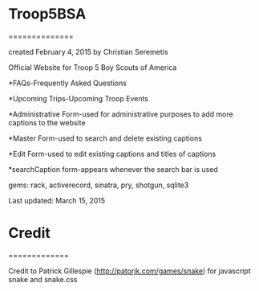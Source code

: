 # Troop5BSA
==============

created February 4, 2015 by Christian Seremetis

Official Website for Troop 5 Boy Scouts of America

*FAQs-Frequently Asked Questions

*Upcoming Trips-Upcoming Troop Events

*Administrative Form-used for administrative purposes to add more captions to the website

*Master Form-used to search and delete existing captions

*Edit Form-used to edit existing captions and titles of captions

*searchCaption form-appears whenever the search bar is used

gems: rack, activerecord, sinatra, pry, shotgun, sqlite3

Last updated: March 15, 2015

# Credit
=============

Credit to Patrick Gillespie (http://patorjk.com/games/snake) for javascript snake and snake.css
